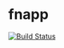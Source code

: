 # fnapp
[![Build Status](https://dev.azure.com/fabnordms/fnapp/_apis/build/status/fabnord.fnapp?branchName=main)](https://dev.azure.com/fabnordms/fnapp/_build/latest?definitionId=37&branchName=main)
